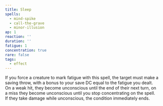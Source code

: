 ```yaml
---
title: Sleep
spells:
  - mind-spike
  - call-the-grave
  - minor-illusion
ap: 1
reaction: ''
duration: ''
fatigue: 1
concentration: true
rare: false
tags:
  - effect
---
```

If you force a creature to mark fatigue with this spell, the target must make a saving throw, with a bonus to your save DC equal to the fatigue you dealt. On a weak hit, they become unconscious until the end of their next turn, on a miss they become unconscious until you stop concentrating on the spell. If they take damage while unconscious, the condition immediately ends.
